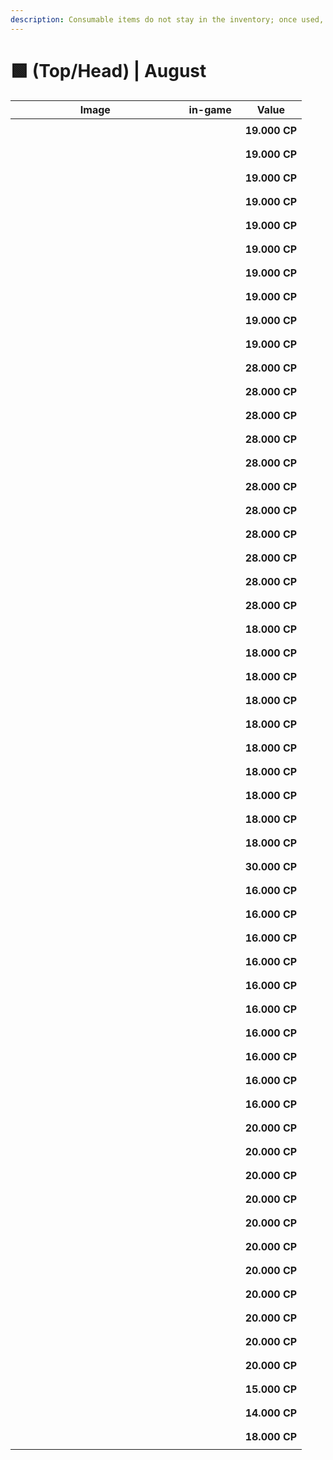 ```yaml
---
description: Consumable items do not stay in the inventory; once used, they are discarded.
---
```


# 🟩 (Top/Head) | August

<table><thead><tr><th width="255.6666259765625">Image</th><th>in-game</th><th>Value</th></tr></thead><tbody><tr><td><div><figure><img src="https://2519823574-files.gitbook.io/~/files/v0/b/gitbook-x-prod.appspot.com/o/spaces%2FcRMWNBzOKVfDmKU3tkwa%2Fuploads%2FK8GzSQgS9p2xHljSRbfj%2Fimage.png?alt=media&#x26;token=ce71204b-7c02-470b-bea9-39f3648ddef0" alt=""><figcaption></figcaption></figure></div></td><td><div><figure><img src="https://2519823574-files.gitbook.io/~/files/v0/b/gitbook-x-prod.appspot.com/o/spaces%2FcRMWNBzOKVfDmKU3tkwa%2Fuploads%2FehWiBf0hy3RI92Q1bomp%2F1.gif?alt=media&#x26;token=4257cea8-adbd-4199-a70a-d384223e2d9a" alt=""><figcaption></figcaption></figure></div></td><td><strong>19.000 CP</strong></td></tr><tr><td><div><figure><img src="https://2519823574-files.gitbook.io/~/files/v0/b/gitbook-x-prod.appspot.com/o/spaces%2FcRMWNBzOKVfDmKU3tkwa%2Fuploads%2Fc1AQD6tsYhZ4rLVd7k8X%2Fimage.png?alt=media&#x26;token=ed2df040-9fc9-4c11-b09d-864194c5663a" alt=""><figcaption></figcaption></figure></div></td><td><div><figure><img src="https://2519823574-files.gitbook.io/~/files/v0/b/gitbook-x-prod.appspot.com/o/spaces%2FcRMWNBzOKVfDmKU3tkwa%2Fuploads%2FwB3EP7ogO3BkZLxu5dxt%2F2.gif?alt=media&#x26;token=6cfc3cc0-b5db-4e42-9f12-da76530374cc" alt=""><figcaption></figcaption></figure></div></td><td><strong>19.000 CP</strong></td></tr><tr><td><div><figure><img src="https://2519823574-files.gitbook.io/~/files/v0/b/gitbook-x-prod.appspot.com/o/spaces%2FcRMWNBzOKVfDmKU3tkwa%2Fuploads%2Fqme3MdVYHjp3TSIScLDZ%2Fimage.png?alt=media&#x26;token=49aa5aed-dacd-4c08-94d2-6ff61140a0ff" alt=""><figcaption></figcaption></figure></div></td><td><div><figure><img src="https://2519823574-files.gitbook.io/~/files/v0/b/gitbook-x-prod.appspot.com/o/spaces%2FcRMWNBzOKVfDmKU3tkwa%2Fuploads%2F5aEl54TpFFVjvDR1YyP6%2F3.gif?alt=media&#x26;token=98d6a2cd-5e9b-4d2c-8737-a7e18ff33c88" alt=""><figcaption></figcaption></figure></div></td><td><strong>19.000 CP</strong></td></tr><tr><td><div><figure><img src="https://2519823574-files.gitbook.io/~/files/v0/b/gitbook-x-prod.appspot.com/o/spaces%2FcRMWNBzOKVfDmKU3tkwa%2Fuploads%2F4rPQjDPFkqjjvWByXz0N%2Fimage.png?alt=media&#x26;token=91ca643d-d1d5-4e93-b1ea-45bc17d764ae" alt=""><figcaption></figcaption></figure></div></td><td><div><figure><img src="https://2519823574-files.gitbook.io/~/files/v0/b/gitbook-x-prod.appspot.com/o/spaces%2FcRMWNBzOKVfDmKU3tkwa%2Fuploads%2F2bFgLzGnKue5YeoydZAY%2F4.gif?alt=media&#x26;token=34c769cb-0646-48b3-8e12-8c8ac5269fa3" alt=""><figcaption></figcaption></figure></div></td><td><strong>19.000 CP</strong></td></tr><tr><td><div><figure><img src="https://2519823574-files.gitbook.io/~/files/v0/b/gitbook-x-prod.appspot.com/o/spaces%2FcRMWNBzOKVfDmKU3tkwa%2Fuploads%2F89sYJ3dI0ROs86iPUjrw%2Fimage.png?alt=media&#x26;token=33c0d94f-af52-40ed-bce4-4c288e2532ee" alt=""><figcaption></figcaption></figure></div></td><td><div><figure><img src="https://2519823574-files.gitbook.io/~/files/v0/b/gitbook-x-prod.appspot.com/o/spaces%2FcRMWNBzOKVfDmKU3tkwa%2Fuploads%2FSJkzJYzhR7tXn6RrBhIV%2F5.gif?alt=media&#x26;token=e14e11db-1e2d-4450-b885-014443ceed34" alt=""><figcaption></figcaption></figure></div></td><td><strong>19.000 CP</strong></td></tr><tr><td><div><figure><img src="https://2519823574-files.gitbook.io/~/files/v0/b/gitbook-x-prod.appspot.com/o/spaces%2FcRMWNBzOKVfDmKU3tkwa%2Fuploads%2FyYQgZ7BNjiMoiG4z27pq%2Fimage.png?alt=media&#x26;token=9c276ec3-ab53-4714-89dd-7d3aac91136d" alt=""><figcaption></figcaption></figure></div></td><td><div><figure><img src="https://2519823574-files.gitbook.io/~/files/v0/b/gitbook-x-prod.appspot.com/o/spaces%2FcRMWNBzOKVfDmKU3tkwa%2Fuploads%2FxIHRIvzbTjI75yY9eX6v%2F6.gif?alt=media&#x26;token=19275aad-df9f-43a2-975f-a97121f1066b" alt=""><figcaption></figcaption></figure></div></td><td><strong>19.000 CP</strong></td></tr><tr><td><div><figure><img src="https://2519823574-files.gitbook.io/~/files/v0/b/gitbook-x-prod.appspot.com/o/spaces%2FcRMWNBzOKVfDmKU3tkwa%2Fuploads%2Fz46A3Pf7ij7wBbaRwbhh%2Fimage.png?alt=media&#x26;token=36685d24-c2e7-4b46-a149-d25930dd6390" alt=""><figcaption></figcaption></figure></div></td><td><div><figure><img src="https://2519823574-files.gitbook.io/~/files/v0/b/gitbook-x-prod.appspot.com/o/spaces%2FcRMWNBzOKVfDmKU3tkwa%2Fuploads%2FwLEPEu7TYG1bcR5EsB7H%2F7.gif?alt=media&#x26;token=86a7f48a-3eac-4b31-8e09-717cc2e15607" alt=""><figcaption></figcaption></figure></div></td><td><strong>19.000 CP</strong></td></tr><tr><td><div><figure><img src="https://2519823574-files.gitbook.io/~/files/v0/b/gitbook-x-prod.appspot.com/o/spaces%2FcRMWNBzOKVfDmKU3tkwa%2Fuploads%2FspX0bNoJqAY5lzEVBIrx%2Fimage.png?alt=media&#x26;token=d148dba6-1edb-4dbe-8d36-afdbabb720b0" alt=""><figcaption></figcaption></figure></div></td><td><div><figure><img src="https://2519823574-files.gitbook.io/~/files/v0/b/gitbook-x-prod.appspot.com/o/spaces%2FcRMWNBzOKVfDmKU3tkwa%2Fuploads%2FkbI8oGoBzywXwgC7wFKq%2F8.gif?alt=media&#x26;token=60152332-3aa7-41c0-8ecf-fd2244d51cf1" alt=""><figcaption></figcaption></figure></div></td><td><strong>19.000 CP</strong></td></tr><tr><td><div><figure><img src="https://2519823574-files.gitbook.io/~/files/v0/b/gitbook-x-prod.appspot.com/o/spaces%2FcRMWNBzOKVfDmKU3tkwa%2Fuploads%2FUcnD0WjYEWNIWsMoEktb%2Fimage.png?alt=media&#x26;token=7d6c012e-7617-4d9a-91bb-76b6f706d4f6" alt=""><figcaption></figcaption></figure></div></td><td><div><figure><img src="https://2519823574-files.gitbook.io/~/files/v0/b/gitbook-x-prod.appspot.com/o/spaces%2FcRMWNBzOKVfDmKU3tkwa%2Fuploads%2FD90GyUSdquyC6PblFDaa%2F9.gif?alt=media&#x26;token=c54c6c74-d47d-4db5-ac07-5dd662e9bcbb" alt=""><figcaption></figcaption></figure></div></td><td><strong>19.000 CP</strong></td></tr><tr><td><div><figure><img src="https://2519823574-files.gitbook.io/~/files/v0/b/gitbook-x-prod.appspot.com/o/spaces%2FcRMWNBzOKVfDmKU3tkwa%2Fuploads%2FZ7YwjImVGzdtoZstQEmM%2Fimage.png?alt=media&#x26;token=8c032d65-6df1-473e-988c-ced11caa39e7" alt=""><figcaption></figcaption></figure></div></td><td><div><figure><img src="https://2519823574-files.gitbook.io/~/files/v0/b/gitbook-x-prod.appspot.com/o/spaces%2FcRMWNBzOKVfDmKU3tkwa%2Fuploads%2FKjEMxtxQGuqucvPR8Rov%2F10.gif?alt=media&#x26;token=707b9e37-9bef-41c3-a971-b5b97f7e7099" alt=""><figcaption></figcaption></figure></div></td><td><strong>19.000 CP</strong></td></tr><tr><td><div><figure><img src="https://2519823574-files.gitbook.io/~/files/v0/b/gitbook-x-prod.appspot.com/o/spaces%2FcRMWNBzOKVfDmKU3tkwa%2Fuploads%2FBEInPR8f5WysNSZePFEq%2Fimage.png?alt=media&#x26;token=cd3b7243-efe9-4f07-9e68-90c7b92b456a" alt=""><figcaption></figcaption></figure></div></td><td><div><figure><img src="https://2519823574-files.gitbook.io/~/files/v0/b/gitbook-x-prod.appspot.com/o/spaces%2FcRMWNBzOKVfDmKU3tkwa%2Fuploads%2Ftrtm4L9WoBh9KIhba1tk%2F11.gif?alt=media&#x26;token=b580894d-092b-4283-915f-e00f5c819b50" alt=""><figcaption></figcaption></figure></div></td><td><strong>28.000 CP</strong></td></tr><tr><td><div><figure><img src="https://2519823574-files.gitbook.io/~/files/v0/b/gitbook-x-prod.appspot.com/o/spaces%2FcRMWNBzOKVfDmKU3tkwa%2Fuploads%2FcOgy1oSqGrE7GqdqjxFm%2Fimage.png?alt=media&#x26;token=94a468f2-ffe9-4d15-902d-ec3c8f28fd4d" alt=""><figcaption></figcaption></figure></div></td><td><div><figure><img src="https://2519823574-files.gitbook.io/~/files/v0/b/gitbook-x-prod.appspot.com/o/spaces%2FcRMWNBzOKVfDmKU3tkwa%2Fuploads%2FgYnkcpUnNoK0GwP2glZE%2F12.gif?alt=media&#x26;token=27ddb269-58b3-4012-a047-1657a613b31e" alt=""><figcaption></figcaption></figure></div></td><td><strong>28.000 CP</strong></td></tr><tr><td><div><figure><img src="https://2519823574-files.gitbook.io/~/files/v0/b/gitbook-x-prod.appspot.com/o/spaces%2FcRMWNBzOKVfDmKU3tkwa%2Fuploads%2FenvwWdiwlIt9Vrl8566u%2Fimage.png?alt=media&#x26;token=9fc0030f-f15e-4023-9c52-8dc9914bb6bb" alt=""><figcaption></figcaption></figure></div></td><td><div><figure><img src="https://2519823574-files.gitbook.io/~/files/v0/b/gitbook-x-prod.appspot.com/o/spaces%2FcRMWNBzOKVfDmKU3tkwa%2Fuploads%2F00KNtvKJM3woMhBz3iCl%2F13.gif?alt=media&#x26;token=11e720e3-d2cf-4012-b71a-94b4abc8bb5d" alt=""><figcaption></figcaption></figure></div></td><td><strong>28.000 CP</strong></td></tr><tr><td><div><figure><img src="https://2519823574-files.gitbook.io/~/files/v0/b/gitbook-x-prod.appspot.com/o/spaces%2FcRMWNBzOKVfDmKU3tkwa%2Fuploads%2FSbbUHg15m8wrGtlbBxqO%2Fimage.png?alt=media&#x26;token=8f72da16-42c7-4ccb-afee-260cd344ad44" alt=""><figcaption></figcaption></figure></div></td><td><div><figure><img src="https://2519823574-files.gitbook.io/~/files/v0/b/gitbook-x-prod.appspot.com/o/spaces%2FcRMWNBzOKVfDmKU3tkwa%2Fuploads%2FLwyqWMlkamK7dA9LHR74%2F14.gif?alt=media&#x26;token=15946abb-394c-404b-84f3-9f42fc006d30" alt=""><figcaption></figcaption></figure></div></td><td><strong>28.000 CP</strong></td></tr><tr><td><div><figure><img src="https://2519823574-files.gitbook.io/~/files/v0/b/gitbook-x-prod.appspot.com/o/spaces%2FcRMWNBzOKVfDmKU3tkwa%2Fuploads%2FNhPtJFQTyDhp3dmpFMLb%2Fimage.png?alt=media&#x26;token=981568c8-740e-4c7c-ba7a-79618ddf3206" alt=""><figcaption></figcaption></figure></div></td><td><div><figure><img src="https://2519823574-files.gitbook.io/~/files/v0/b/gitbook-x-prod.appspot.com/o/spaces%2FcRMWNBzOKVfDmKU3tkwa%2Fuploads%2FSs61h3M3bYkilIxRcng0%2F15.gif?alt=media&#x26;token=cc2c8e34-476b-472c-b3d8-def564b40918" alt=""><figcaption></figcaption></figure></div></td><td><strong>28.000 CP</strong></td></tr><tr><td><div><figure><img src="https://2519823574-files.gitbook.io/~/files/v0/b/gitbook-x-prod.appspot.com/o/spaces%2FcRMWNBzOKVfDmKU3tkwa%2Fuploads%2FuTySLp2ztne9tStMZMXF%2Fimage.png?alt=media&#x26;token=f5bab0dd-ac15-43c2-9f64-80b5c149ae6e" alt=""><figcaption></figcaption></figure></div></td><td><div><figure><img src="https://2519823574-files.gitbook.io/~/files/v0/b/gitbook-x-prod.appspot.com/o/spaces%2FcRMWNBzOKVfDmKU3tkwa%2Fuploads%2FTUL907QSdyz0d3GAioKC%2F16.gif?alt=media&#x26;token=e82101af-aebe-4fa5-8dfd-0e9ff1b045a1" alt=""><figcaption></figcaption></figure></div></td><td><strong>28.000 CP</strong></td></tr><tr><td><div><figure><img src="https://2519823574-files.gitbook.io/~/files/v0/b/gitbook-x-prod.appspot.com/o/spaces%2FcRMWNBzOKVfDmKU3tkwa%2Fuploads%2FChOe5WLvBpCuIbhEfsCt%2Fimage.png?alt=media&#x26;token=fe40f10c-9299-4e95-870a-df34e4aeca79" alt=""><figcaption></figcaption></figure></div></td><td><div><figure><img src="https://2519823574-files.gitbook.io/~/files/v0/b/gitbook-x-prod.appspot.com/o/spaces%2FcRMWNBzOKVfDmKU3tkwa%2Fuploads%2FlkopbbHmFwkTCKCJZxMq%2F17.gif?alt=media&#x26;token=bba59ae6-213b-4f6c-960c-86e5fd9c83ff" alt=""><figcaption></figcaption></figure></div></td><td><strong>28.000 CP</strong></td></tr><tr><td><div><figure><img src="https://2519823574-files.gitbook.io/~/files/v0/b/gitbook-x-prod.appspot.com/o/spaces%2FcRMWNBzOKVfDmKU3tkwa%2Fuploads%2Fk6SUHFX6D3nrt6RjVLwU%2Fimage.png?alt=media&#x26;token=e9b8a9fb-5d4b-442a-9394-5fecdb5772cc" alt=""><figcaption></figcaption></figure></div></td><td><div><figure><img src="https://2519823574-files.gitbook.io/~/files/v0/b/gitbook-x-prod.appspot.com/o/spaces%2FcRMWNBzOKVfDmKU3tkwa%2Fuploads%2FANgYT1onYtPvwZ8StUwX%2F18.gif?alt=media&#x26;token=95dc7be6-2089-42cc-bcb8-9abad2935659" alt=""><figcaption></figcaption></figure></div></td><td><strong>28.000 CP</strong></td></tr><tr><td><div><figure><img src="https://2519823574-files.gitbook.io/~/files/v0/b/gitbook-x-prod.appspot.com/o/spaces%2FcRMWNBzOKVfDmKU3tkwa%2Fuploads%2FF6heJpEyTnP4TwXtP7cs%2Fimage.png?alt=media&#x26;token=9fc25c3c-2679-447c-953c-8e92130cc333" alt=""><figcaption></figcaption></figure></div></td><td><div><figure><img src="https://2519823574-files.gitbook.io/~/files/v0/b/gitbook-x-prod.appspot.com/o/spaces%2FcRMWNBzOKVfDmKU3tkwa%2Fuploads%2FpA9dW2qmMmuFwrJvTLEP%2F19.gif?alt=media&#x26;token=b4cbb79e-3e94-40f4-b4c8-1c1870243386" alt=""><figcaption></figcaption></figure></div></td><td><strong>28.000 CP</strong></td></tr><tr><td><div><figure><img src="https://2519823574-files.gitbook.io/~/files/v0/b/gitbook-x-prod.appspot.com/o/spaces%2FcRMWNBzOKVfDmKU3tkwa%2Fuploads%2FtrSY6OthLRIQpF9gnH4K%2Fimage.png?alt=media&#x26;token=ca837bb4-635b-417d-be1b-ed641feb0a79" alt=""><figcaption></figcaption></figure></div></td><td><div><figure><img src="https://2519823574-files.gitbook.io/~/files/v0/b/gitbook-x-prod.appspot.com/o/spaces%2FcRMWNBzOKVfDmKU3tkwa%2Fuploads%2Fd8N8ErWLpYdGp0pxbjr6%2F20.gif?alt=media&#x26;token=99b4077b-38ad-4237-90be-fff199c5b89e" alt=""><figcaption></figcaption></figure></div></td><td><strong>28.000 CP</strong></td></tr><tr><td><div><figure><img src="https://2519823574-files.gitbook.io/~/files/v0/b/gitbook-x-prod.appspot.com/o/spaces%2FcRMWNBzOKVfDmKU3tkwa%2Fuploads%2FZl1xJZ113XF1lEDCbEZr%2Fimage.png?alt=media&#x26;token=4b2ecf63-45a8-46f5-9e3a-d0611b403fa6" alt=""><figcaption></figcaption></figure></div></td><td><div><figure><img src="https://2519823574-files.gitbook.io/~/files/v0/b/gitbook-x-prod.appspot.com/o/spaces%2FcRMWNBzOKVfDmKU3tkwa%2Fuploads%2FhAueXrNSayYg7dGbN0aZ%2F21.gif?alt=media&#x26;token=79300107-52da-49a8-9027-03874bb2e0f5" alt=""><figcaption></figcaption></figure></div></td><td><strong>28.000 CP</strong></td></tr><tr><td><div><figure><img src="https://2519823574-files.gitbook.io/~/files/v0/b/gitbook-x-prod.appspot.com/o/spaces%2FcRMWNBzOKVfDmKU3tkwa%2Fuploads%2FDVQhZDZHrmEMARtyu9Dv%2Fimage.png?alt=media&#x26;token=f3111ac0-a271-42b9-b30c-8f6b68ecffbe" alt=""><figcaption></figcaption></figure></div></td><td><div><figure><img src="https://2519823574-files.gitbook.io/~/files/v0/b/gitbook-x-prod.appspot.com/o/spaces%2FcRMWNBzOKVfDmKU3tkwa%2Fuploads%2Fvs31AofYMq4layJ5atsz%2F22.gif?alt=media&#x26;token=20fa1a2a-85f7-4468-8062-b1f54f1eaaf9" alt=""><figcaption></figcaption></figure></div></td><td><strong>18.000 CP</strong></td></tr><tr><td><div><figure><img src="https://2519823574-files.gitbook.io/~/files/v0/b/gitbook-x-prod.appspot.com/o/spaces%2FcRMWNBzOKVfDmKU3tkwa%2Fuploads%2FRXjp0yzG2yqz2DAqIX8i%2Fimage.png?alt=media&#x26;token=2092c3d6-712a-4375-a5b4-34ca0661ba7c" alt=""><figcaption></figcaption></figure></div></td><td><div><figure><img src="https://2519823574-files.gitbook.io/~/files/v0/b/gitbook-x-prod.appspot.com/o/spaces%2FcRMWNBzOKVfDmKU3tkwa%2Fuploads%2FujwkCDFbqXg20pKvKN5y%2F23.gif?alt=media&#x26;token=cacc4ab9-08f8-4a51-8288-975d8b27408f" alt=""><figcaption></figcaption></figure></div></td><td><strong>18.000 CP</strong></td></tr><tr><td><div><figure><img src="https://2519823574-files.gitbook.io/~/files/v0/b/gitbook-x-prod.appspot.com/o/spaces%2FcRMWNBzOKVfDmKU3tkwa%2Fuploads%2Fe2pqiQeNcSv8cc39wAkN%2Fimage.png?alt=media&#x26;token=b14921e5-7344-4a11-bf96-9351994aca3e" alt=""><figcaption></figcaption></figure></div></td><td><div><figure><img src="https://2519823574-files.gitbook.io/~/files/v0/b/gitbook-x-prod.appspot.com/o/spaces%2FcRMWNBzOKVfDmKU3tkwa%2Fuploads%2FniFDEPmXK72GCrS7j2TH%2F24.gif?alt=media&#x26;token=108fcc32-4507-4861-9972-ee71b010af36" alt=""><figcaption></figcaption></figure></div></td><td><strong>18.000 CP</strong></td></tr><tr><td><div><figure><img src="https://2519823574-files.gitbook.io/~/files/v0/b/gitbook-x-prod.appspot.com/o/spaces%2FcRMWNBzOKVfDmKU3tkwa%2Fuploads%2Fo6wiwCpbj1LlZ14p134C%2Fimage.png?alt=media&#x26;token=0d4938e7-264a-464e-a658-15b5d8f332ee" alt=""><figcaption></figcaption></figure></div></td><td><div><figure><img src="https://2519823574-files.gitbook.io/~/files/v0/b/gitbook-x-prod.appspot.com/o/spaces%2FcRMWNBzOKVfDmKU3tkwa%2Fuploads%2FPHTl4NxlVx90xRySXQLD%2F25.gif?alt=media&#x26;token=2089321e-df89-4ba7-ac62-60eda61d3e29" alt=""><figcaption></figcaption></figure></div></td><td><strong>18.000 CP</strong></td></tr><tr><td><div><figure><img src="https://2519823574-files.gitbook.io/~/files/v0/b/gitbook-x-prod.appspot.com/o/spaces%2FcRMWNBzOKVfDmKU3tkwa%2Fuploads%2FOBi9G0avXlyZ9Aj2T7rL%2Fimage.png?alt=media&#x26;token=1831b90d-f5a3-454e-8852-672fdf9b51ca" alt=""><figcaption></figcaption></figure></div></td><td><div><figure><img src="https://2519823574-files.gitbook.io/~/files/v0/b/gitbook-x-prod.appspot.com/o/spaces%2FcRMWNBzOKVfDmKU3tkwa%2Fuploads%2FSHWSjktP6U0r8lx24yEd%2F26.gif?alt=media&#x26;token=96c59294-4071-45dd-b1d8-c5fbce64e550" alt=""><figcaption></figcaption></figure></div></td><td><strong>18.000 CP</strong></td></tr><tr><td><div><figure><img src="https://2519823574-files.gitbook.io/~/files/v0/b/gitbook-x-prod.appspot.com/o/spaces%2FcRMWNBzOKVfDmKU3tkwa%2Fuploads%2Fhtvgftjq5Vm6WFcGseo7%2Fimage.png?alt=media&#x26;token=00fc33af-ba79-4f94-8793-421c5cab1784" alt=""><figcaption></figcaption></figure></div></td><td><div><figure><img src="https://2519823574-files.gitbook.io/~/files/v0/b/gitbook-x-prod.appspot.com/o/spaces%2FcRMWNBzOKVfDmKU3tkwa%2Fuploads%2FSAjL6bnXDZ1oBJXfm0FL%2F27.gif?alt=media&#x26;token=af774426-cbb0-45f2-a167-469fc998f506" alt=""><figcaption></figcaption></figure></div></td><td><strong>18.000 CP</strong></td></tr><tr><td><div><figure><img src="https://2519823574-files.gitbook.io/~/files/v0/b/gitbook-x-prod.appspot.com/o/spaces%2FcRMWNBzOKVfDmKU3tkwa%2Fuploads%2F4y8GKHY8BbRQSQ80lfKw%2Fimage.png?alt=media&#x26;token=173ae9ce-779a-4826-b16c-116eb0c9c971" alt=""><figcaption></figcaption></figure></div></td><td><div><figure><img src="https://2519823574-files.gitbook.io/~/files/v0/b/gitbook-x-prod.appspot.com/o/spaces%2FcRMWNBzOKVfDmKU3tkwa%2Fuploads%2FbAkwpxMY6aFSVhSFBA2P%2F28.gif?alt=media&#x26;token=3685ef8f-3aa0-4fd6-b90c-416f2095de32" alt=""><figcaption></figcaption></figure></div></td><td><strong>18.000 CP</strong></td></tr><tr><td><div><figure><img src="https://2519823574-files.gitbook.io/~/files/v0/b/gitbook-x-prod.appspot.com/o/spaces%2FcRMWNBzOKVfDmKU3tkwa%2Fuploads%2FSoYndgL7kjXDtOpfeJKH%2Fimage.png?alt=media&#x26;token=c95fab63-1899-4078-9f0b-ae8b45e0b1d2" alt=""><figcaption></figcaption></figure></div></td><td><div><figure><img src="https://2519823574-files.gitbook.io/~/files/v0/b/gitbook-x-prod.appspot.com/o/spaces%2FcRMWNBzOKVfDmKU3tkwa%2Fuploads%2FLbV8hO5vVkPfns69BXeT%2F29.gif?alt=media&#x26;token=41dbd0d2-66ad-490e-9c40-134920f48dfa" alt=""><figcaption></figcaption></figure></div></td><td><strong>18.000 CP</strong></td></tr><tr><td><div><figure><img src="https://2519823574-files.gitbook.io/~/files/v0/b/gitbook-x-prod.appspot.com/o/spaces%2FcRMWNBzOKVfDmKU3tkwa%2Fuploads%2Fkil8zgdS2lYrcYTkO9RG%2Fimage.png?alt=media&#x26;token=60fbf380-f178-48b5-8afb-a388cdff4792" alt=""><figcaption></figcaption></figure></div></td><td><div><figure><img src="https://2519823574-files.gitbook.io/~/files/v0/b/gitbook-x-prod.appspot.com/o/spaces%2FcRMWNBzOKVfDmKU3tkwa%2Fuploads%2FlUSEGRbGoDtNCwqLivjF%2F30.gif?alt=media&#x26;token=36e91e32-5ed9-4ba2-a40b-4c71c01dcbab" alt=""><figcaption></figcaption></figure></div></td><td><strong>18.000 CP</strong></td></tr><tr><td><div><figure><img src="https://2519823574-files.gitbook.io/~/files/v0/b/gitbook-x-prod.appspot.com/o/spaces%2FcRMWNBzOKVfDmKU3tkwa%2Fuploads%2FSh4LF6WzrG7FnqV8Sc4l%2Fimage.png?alt=media&#x26;token=f98bdabc-e580-4d3a-8c66-fceabd574b2e" alt=""><figcaption></figcaption></figure></div></td><td><div><figure><img src="https://2519823574-files.gitbook.io/~/files/v0/b/gitbook-x-prod.appspot.com/o/spaces%2FcRMWNBzOKVfDmKU3tkwa%2Fuploads%2F2kraXohvb82xXtsIBUQ3%2F31.gif?alt=media&#x26;token=3c7d6590-1a10-45a7-b9d1-073e1da0cd03" alt=""><figcaption></figcaption></figure></div></td><td><strong>18.000 CP</strong></td></tr><tr><td><div><figure><img src="https://2519823574-files.gitbook.io/~/files/v0/b/gitbook-x-prod.appspot.com/o/spaces%2FcRMWNBzOKVfDmKU3tkwa%2Fuploads%2FcCedmCG7h6S6c1TZzFb2%2Fimage.png?alt=media&#x26;token=ea52383f-4a9c-49c9-b34f-989e37a15c60" alt=""><figcaption></figcaption></figure></div></td><td><div><figure><img src="https://2519823574-files.gitbook.io/~/files/v0/b/gitbook-x-prod.appspot.com/o/spaces%2FcRMWNBzOKVfDmKU3tkwa%2Fuploads%2FnS2PrLwUdabTJr7KQZiG%2F32.gif?alt=media&#x26;token=4ebde462-aac2-4eef-a634-6122b039618e" alt=""><figcaption></figcaption></figure></div></td><td><strong>30.000 CP</strong></td></tr><tr><td><div><figure><img src="https://2519823574-files.gitbook.io/~/files/v0/b/gitbook-x-prod.appspot.com/o/spaces%2FcRMWNBzOKVfDmKU3tkwa%2Fuploads%2FgaWaCSmQFBtzF2uDLnGG%2Fimage.png?alt=media&#x26;token=3fabc301-4b54-4178-b682-14f53f0916cb" alt=""><figcaption></figcaption></figure></div></td><td><div><figure><img src="https://2519823574-files.gitbook.io/~/files/v0/b/gitbook-x-prod.appspot.com/o/spaces%2FcRMWNBzOKVfDmKU3tkwa%2Fuploads%2FPxODFLECmZRHwuRwFuJ9%2F33.gif?alt=media&#x26;token=b895ed54-e25b-4eae-81a0-a5c5284a253b" alt=""><figcaption></figcaption></figure></div></td><td><strong>16.000 CP</strong></td></tr><tr><td><div><figure><img src="https://2519823574-files.gitbook.io/~/files/v0/b/gitbook-x-prod.appspot.com/o/spaces%2FcRMWNBzOKVfDmKU3tkwa%2Fuploads%2FrQHKsi4Lh9dhVy4cCI0w%2Fimage.png?alt=media&#x26;token=a136d10a-44af-4a43-8387-234b42d7b21f" alt=""><figcaption></figcaption></figure></div></td><td><div><figure><img src="https://2519823574-files.gitbook.io/~/files/v0/b/gitbook-x-prod.appspot.com/o/spaces%2FcRMWNBzOKVfDmKU3tkwa%2Fuploads%2FOS2wiGRPtvkWVAOp5upd%2F34.gif?alt=media&#x26;token=d110da27-749a-42a3-8627-f668ec4b31a3" alt=""><figcaption></figcaption></figure></div></td><td><strong>16.000 CP</strong></td></tr><tr><td><div><figure><img src="https://2519823574-files.gitbook.io/~/files/v0/b/gitbook-x-prod.appspot.com/o/spaces%2FcRMWNBzOKVfDmKU3tkwa%2Fuploads%2FtBW0UpYnDoVx7e0tSQEL%2Fimage.png?alt=media&#x26;token=e2d434d6-c9c4-4c49-aa5b-6672d04f0a9d" alt=""><figcaption></figcaption></figure></div></td><td><div><figure><img src="https://2519823574-files.gitbook.io/~/files/v0/b/gitbook-x-prod.appspot.com/o/spaces%2FcRMWNBzOKVfDmKU3tkwa%2Fuploads%2F5CdDJA8Bweb3Oi2zcJrm%2F35.gif?alt=media&#x26;token=8974c500-99c1-45f1-af4f-3b502d111f54" alt=""><figcaption></figcaption></figure></div></td><td><strong>16.000 CP</strong></td></tr><tr><td><div><figure><img src="https://2519823574-files.gitbook.io/~/files/v0/b/gitbook-x-prod.appspot.com/o/spaces%2FcRMWNBzOKVfDmKU3tkwa%2Fuploads%2FuenJqQfwEEaetxQr4KWG%2Fimage.png?alt=media&#x26;token=586c4b47-e9d7-4ea1-9c70-1dc415c6f93f" alt=""><figcaption></figcaption></figure></div></td><td><div><figure><img src="https://2519823574-files.gitbook.io/~/files/v0/b/gitbook-x-prod.appspot.com/o/spaces%2FcRMWNBzOKVfDmKU3tkwa%2Fuploads%2FNfkxBgbL0D8DhRzoEIhm%2F36.gif?alt=media&#x26;token=3bef65d5-f0e8-44c1-b287-8f9086b30061" alt=""><figcaption></figcaption></figure></div></td><td><strong>16.000 CP</strong></td></tr><tr><td><div><figure><img src="https://2519823574-files.gitbook.io/~/files/v0/b/gitbook-x-prod.appspot.com/o/spaces%2FcRMWNBzOKVfDmKU3tkwa%2Fuploads%2FvpqjzGO6Bi8ZO5l9vEsu%2Fimage.png?alt=media&#x26;token=51bf364b-8c19-4f5d-b444-c53101ae9c27" alt=""><figcaption></figcaption></figure></div></td><td><div><figure><img src="https://2519823574-files.gitbook.io/~/files/v0/b/gitbook-x-prod.appspot.com/o/spaces%2FcRMWNBzOKVfDmKU3tkwa%2Fuploads%2FJ3Bvqbe4DCJHOJeLrk4u%2F37.gif?alt=media&#x26;token=0e609e9d-dc41-40c4-9b84-e6ff38c062cf" alt=""><figcaption></figcaption></figure></div></td><td><strong>16.000 CP</strong></td></tr><tr><td><div><figure><img src="https://2519823574-files.gitbook.io/~/files/v0/b/gitbook-x-prod.appspot.com/o/spaces%2FcRMWNBzOKVfDmKU3tkwa%2Fuploads%2Fd3JKAH95InhMAg700QEo%2Fimage.png?alt=media&#x26;token=24de1e58-b63f-4e45-ae38-c1bd09f701b8" alt=""><figcaption></figcaption></figure></div></td><td><div><figure><img src="https://2519823574-files.gitbook.io/~/files/v0/b/gitbook-x-prod.appspot.com/o/spaces%2FcRMWNBzOKVfDmKU3tkwa%2Fuploads%2FrIU8Gmoo8FsDYFc99Yzs%2F38.gif?alt=media&#x26;token=4396c7d5-401a-4693-95b8-4ef4c2726e70" alt=""><figcaption></figcaption></figure></div></td><td><strong>16.000 CP</strong></td></tr><tr><td><div><figure><img src="https://2519823574-files.gitbook.io/~/files/v0/b/gitbook-x-prod.appspot.com/o/spaces%2FcRMWNBzOKVfDmKU3tkwa%2Fuploads%2FALcaCzWNSg87vM7GxaPa%2Fimage.png?alt=media&#x26;token=f829edd3-30d4-40ed-9fa0-7fedb6eba02e" alt=""><figcaption></figcaption></figure></div></td><td><div><figure><img src="https://2519823574-files.gitbook.io/~/files/v0/b/gitbook-x-prod.appspot.com/o/spaces%2FcRMWNBzOKVfDmKU3tkwa%2Fuploads%2FgRfTTlrsWYgyVXHxVtnc%2F39.gif?alt=media&#x26;token=2e0e2f8f-7c4b-422b-83cf-934db7db23b4" alt=""><figcaption></figcaption></figure></div></td><td><strong>16.000 CP</strong></td></tr><tr><td><div><figure><img src="https://2519823574-files.gitbook.io/~/files/v0/b/gitbook-x-prod.appspot.com/o/spaces%2FcRMWNBzOKVfDmKU3tkwa%2Fuploads%2FfHY2zlhaBfq6TtsmeC0t%2Fimage.png?alt=media&#x26;token=f41483c8-bcb4-440d-bb14-d6f5cdbb23ec" alt=""><figcaption></figcaption></figure></div></td><td><div><figure><img src="https://2519823574-files.gitbook.io/~/files/v0/b/gitbook-x-prod.appspot.com/o/spaces%2FcRMWNBzOKVfDmKU3tkwa%2Fuploads%2Fqzw8542hzahhQFryWyMw%2F40.gif?alt=media&#x26;token=52f74ee0-1781-437f-9df5-47af736d8d23" alt=""><figcaption></figcaption></figure></div></td><td><strong>16.000 CP</strong></td></tr><tr><td><div><figure><img src="https://2519823574-files.gitbook.io/~/files/v0/b/gitbook-x-prod.appspot.com/o/spaces%2FcRMWNBzOKVfDmKU3tkwa%2Fuploads%2FrzngugM6uNXqeOyYk8Pi%2Fimage.png?alt=media&#x26;token=3934aea7-7957-4da5-9095-7caa8ba32860" alt=""><figcaption></figcaption></figure></div></td><td><div><figure><img src="https://2519823574-files.gitbook.io/~/files/v0/b/gitbook-x-prod.appspot.com/o/spaces%2FcRMWNBzOKVfDmKU3tkwa%2Fuploads%2FMgXevX34iO7JdH5Tenoo%2F41.gif?alt=media&#x26;token=6a8d7620-b5c0-450c-8831-9a0628db4984" alt=""><figcaption></figcaption></figure></div></td><td><strong>16.000 CP</strong></td></tr><tr><td><div><figure><img src="https://2519823574-files.gitbook.io/~/files/v0/b/gitbook-x-prod.appspot.com/o/spaces%2FcRMWNBzOKVfDmKU3tkwa%2Fuploads%2FOdbp9sBqTNSS5iAEIsUD%2Fimage.png?alt=media&#x26;token=4046f0f0-d520-4ea9-b0b2-d47f840d524b" alt=""><figcaption></figcaption></figure></div></td><td><div><figure><img src="https://2519823574-files.gitbook.io/~/files/v0/b/gitbook-x-prod.appspot.com/o/spaces%2FcRMWNBzOKVfDmKU3tkwa%2Fuploads%2FCeT4bYpKYD316g8mth3h%2F42.gif?alt=media&#x26;token=09a3da69-bffc-40e0-bbd9-10839c79fbb9" alt=""><figcaption></figcaption></figure></div></td><td><strong>16.000 CP</strong></td></tr><tr><td><div><figure><img src="https://2519823574-files.gitbook.io/~/files/v0/b/gitbook-x-prod.appspot.com/o/spaces%2FcRMWNBzOKVfDmKU3tkwa%2Fuploads%2Fyt2lWRzgWOGnYpEYv3nX%2Fimage.png?alt=media&#x26;token=b155f024-91a9-4a23-a59e-276b3e3dddf0" alt=""><figcaption></figcaption></figure></div></td><td><div><figure><img src="https://2519823574-files.gitbook.io/~/files/v0/b/gitbook-x-prod.appspot.com/o/spaces%2FcRMWNBzOKVfDmKU3tkwa%2Fuploads%2FLv8Ldkb2OdXsocXywC07%2F43.gif?alt=media&#x26;token=ee22b676-b32f-4b6a-8927-657c6e13ab5f" alt=""><figcaption></figcaption></figure></div></td><td><strong>20.000 CP</strong></td></tr><tr><td><div><figure><img src="https://2519823574-files.gitbook.io/~/files/v0/b/gitbook-x-prod.appspot.com/o/spaces%2FcRMWNBzOKVfDmKU3tkwa%2Fuploads%2FQJ7mim8jBkQytl0kOsVt%2Fimage.png?alt=media&#x26;token=1c9077d1-0a09-42ca-9ca4-a059f4ea6257" alt=""><figcaption></figcaption></figure></div></td><td><div><figure><img src="https://2519823574-files.gitbook.io/~/files/v0/b/gitbook-x-prod.appspot.com/o/spaces%2FcRMWNBzOKVfDmKU3tkwa%2Fuploads%2F737NwUfdMQYtz89m90PD%2F44.gif?alt=media&#x26;token=fbde059d-8800-40d1-bb98-52ba914faa51" alt=""><figcaption></figcaption></figure></div></td><td><strong>20.000 CP</strong></td></tr><tr><td><div><figure><img src="https://2519823574-files.gitbook.io/~/files/v0/b/gitbook-x-prod.appspot.com/o/spaces%2FcRMWNBzOKVfDmKU3tkwa%2Fuploads%2FiVf2sX8Fn6Do9oiBm9sL%2Fimage.png?alt=media&#x26;token=9d5ab18b-6bd0-449f-8415-ea88e9002975" alt=""><figcaption></figcaption></figure></div></td><td><div><figure><img src="https://2519823574-files.gitbook.io/~/files/v0/b/gitbook-x-prod.appspot.com/o/spaces%2FcRMWNBzOKVfDmKU3tkwa%2Fuploads%2FJOXOIBFRZ7RXdMszaGiv%2F45.gif?alt=media&#x26;token=cc309c0b-5457-4c17-8397-9259e765576e" alt=""><figcaption></figcaption></figure></div></td><td><strong>20.000 CP</strong></td></tr><tr><td><div><figure><img src="https://2519823574-files.gitbook.io/~/files/v0/b/gitbook-x-prod.appspot.com/o/spaces%2FcRMWNBzOKVfDmKU3tkwa%2Fuploads%2FOd9y8y6d51ihy9bVJU4Q%2Fimage.png?alt=media&#x26;token=bec7d497-a262-40b2-86b3-ec63e70e934d" alt=""><figcaption></figcaption></figure></div></td><td><div><figure><img src="https://2519823574-files.gitbook.io/~/files/v0/b/gitbook-x-prod.appspot.com/o/spaces%2FcRMWNBzOKVfDmKU3tkwa%2Fuploads%2FIi6tvybg4fopyb5lHrce%2F46.gif?alt=media&#x26;token=9f49e7b8-738e-4ef4-bf8f-8918e972b324" alt=""><figcaption></figcaption></figure></div></td><td><strong>20.000 CP</strong></td></tr><tr><td><div><figure><img src="https://2519823574-files.gitbook.io/~/files/v0/b/gitbook-x-prod.appspot.com/o/spaces%2FcRMWNBzOKVfDmKU3tkwa%2Fuploads%2FD7FkI2WzokFie9557k87%2Fimage.png?alt=media&#x26;token=6858cbf2-9cd3-484c-92c5-f44729808624" alt=""><figcaption></figcaption></figure></div></td><td><div><figure><img src="https://2519823574-files.gitbook.io/~/files/v0/b/gitbook-x-prod.appspot.com/o/spaces%2FcRMWNBzOKVfDmKU3tkwa%2Fuploads%2FYeRt3RdTlBD4Lh9X0xz9%2F47.gif?alt=media&#x26;token=a28ec14d-6091-48d4-8ff5-dce648cd011a" alt=""><figcaption></figcaption></figure></div></td><td><strong>20.000 CP</strong></td></tr><tr><td><div><figure><img src="https://2519823574-files.gitbook.io/~/files/v0/b/gitbook-x-prod.appspot.com/o/spaces%2FcRMWNBzOKVfDmKU3tkwa%2Fuploads%2FYDqG76ekTll2urz0rQDZ%2Fimage.png?alt=media&#x26;token=84a7cc7a-fc08-4bbf-af40-183e388cba27" alt=""><figcaption></figcaption></figure></div></td><td><div><figure><img src="https://2519823574-files.gitbook.io/~/files/v0/b/gitbook-x-prod.appspot.com/o/spaces%2FcRMWNBzOKVfDmKU3tkwa%2Fuploads%2Fz60KWSNbUcWCIcQsBcRf%2F48.gif?alt=media&#x26;token=bd558d24-0e7b-4e03-9cc8-2484a6778d19" alt=""><figcaption></figcaption></figure></div></td><td><strong>20.000 CP</strong></td></tr><tr><td><div><figure><img src="https://2519823574-files.gitbook.io/~/files/v0/b/gitbook-x-prod.appspot.com/o/spaces%2FcRMWNBzOKVfDmKU3tkwa%2Fuploads%2FcaBjmlcqr6BuSUTmF8fU%2Fimage.png?alt=media&#x26;token=742f8d37-24c5-4f65-9535-d35a5b04329b" alt=""><figcaption></figcaption></figure></div></td><td><div><figure><img src="https://2519823574-files.gitbook.io/~/files/v0/b/gitbook-x-prod.appspot.com/o/spaces%2FcRMWNBzOKVfDmKU3tkwa%2Fuploads%2FTOnk2Gwa57E4hKlLo8ZI%2F49.gif?alt=media&#x26;token=a2c2667e-847f-4bdb-b090-4459112fb825" alt=""><figcaption></figcaption></figure></div></td><td><strong>20.000 CP</strong></td></tr><tr><td><div><figure><img src="https://2519823574-files.gitbook.io/~/files/v0/b/gitbook-x-prod.appspot.com/o/spaces%2FcRMWNBzOKVfDmKU3tkwa%2Fuploads%2FCfx5j3yVPeTo6LJK5j3m%2Fimage.png?alt=media&#x26;token=33af9d77-6e6d-4b15-a017-4604ec4118c3" alt=""><figcaption></figcaption></figure></div></td><td><div><figure><img src="https://2519823574-files.gitbook.io/~/files/v0/b/gitbook-x-prod.appspot.com/o/spaces%2FcRMWNBzOKVfDmKU3tkwa%2Fuploads%2FCGBdhcz95E3iJM4URAJK%2F50.gif?alt=media&#x26;token=a9128687-1ce0-4c9e-bed2-646eeae01e09" alt=""><figcaption></figcaption></figure></div></td><td><strong>20.000 CP</strong></td></tr><tr><td><div><figure><img src="https://2519823574-files.gitbook.io/~/files/v0/b/gitbook-x-prod.appspot.com/o/spaces%2FcRMWNBzOKVfDmKU3tkwa%2Fuploads%2FVLttf1nPUwssGHP2WB27%2Fimage.png?alt=media&#x26;token=323fc47a-6781-4092-8d24-9d14dd07073d" alt=""><figcaption></figcaption></figure></div></td><td><div><figure><img src="https://2519823574-files.gitbook.io/~/files/v0/b/gitbook-x-prod.appspot.com/o/spaces%2FcRMWNBzOKVfDmKU3tkwa%2Fuploads%2F3kgjnDzNDOe0K4Cdx0he%2F51.gif?alt=media&#x26;token=b6c0b578-e129-4017-a75d-381d9b6385bc" alt=""><figcaption></figcaption></figure></div></td><td><strong>20.000 CP</strong></td></tr><tr><td><div><figure><img src="https://2519823574-files.gitbook.io/~/files/v0/b/gitbook-x-prod.appspot.com/o/spaces%2FcRMWNBzOKVfDmKU3tkwa%2Fuploads%2FlqsgLAJ9oumGR50ALMTa%2Fimage.png?alt=media&#x26;token=3c524083-7d3c-42f5-9b81-20c00d530e08" alt=""><figcaption></figcaption></figure></div></td><td><div><figure><img src="https://2519823574-files.gitbook.io/~/files/v0/b/gitbook-x-prod.appspot.com/o/spaces%2FcRMWNBzOKVfDmKU3tkwa%2Fuploads%2Fa5CQYtOcjUKiYmsnhGZ1%2F52.gif?alt=media&#x26;token=3ee9e018-65eb-4080-9790-a914eeffef5a" alt=""><figcaption></figcaption></figure></div></td><td><strong>20.000 CP</strong></td></tr><tr><td><div><figure><img src="https://2519823574-files.gitbook.io/~/files/v0/b/gitbook-x-prod.appspot.com/o/spaces%2FcRMWNBzOKVfDmKU3tkwa%2Fuploads%2FL6dZy4hKeo7COM7ii6xB%2Fimage.png?alt=media&#x26;token=c9b6020b-72e4-444d-a9d3-efae5be4274d" alt=""><figcaption></figcaption></figure></div></td><td><div><figure><img src="https://2519823574-files.gitbook.io/~/files/v0/b/gitbook-x-prod.appspot.com/o/spaces%2FcRMWNBzOKVfDmKU3tkwa%2Fuploads%2F0BX6yz6pM6yWi4pJQyPT%2F53.gif?alt=media&#x26;token=6ebe59fb-973d-4a23-89c9-b45957ab9a75" alt=""><figcaption></figcaption></figure></div></td><td><strong>20.000 CP</strong></td></tr><tr><td><div><figure><img src="https://2519823574-files.gitbook.io/~/files/v0/b/gitbook-x-prod.appspot.com/o/spaces%2FcRMWNBzOKVfDmKU3tkwa%2Fuploads%2FEbcn3RvYawAd9FHQInhx%2Fimage.png?alt=media&#x26;token=d55df841-d6f5-4da6-8af3-f93640b6d147" alt=""><figcaption></figcaption></figure></div></td><td><div><figure><img src="https://2519823574-files.gitbook.io/~/files/v0/b/gitbook-x-prod.appspot.com/o/spaces%2FcRMWNBzOKVfDmKU3tkwa%2Fuploads%2FatKSuxFzlDLGtzIHcb1L%2F54.gif?alt=media&#x26;token=86b037de-b4c4-4d9c-adfb-8061c0feb3b1" alt=""><figcaption></figcaption></figure></div></td><td><strong>15.000 CP</strong></td></tr><tr><td><div><figure><img src="https://2519823574-files.gitbook.io/~/files/v0/b/gitbook-x-prod.appspot.com/o/spaces%2FcRMWNBzOKVfDmKU3tkwa%2Fuploads%2FZoSVqh5Tfbz1LnKWCqTu%2Fimage.png?alt=media&#x26;token=dd4e6c8f-82b7-4ff6-a173-95feb735f6d5" alt=""><figcaption></figcaption></figure></div></td><td><div><figure><img src="https://2519823574-files.gitbook.io/~/files/v0/b/gitbook-x-prod.appspot.com/o/spaces%2FcRMWNBzOKVfDmKU3tkwa%2Fuploads%2F1G9YHcudKl29gV1PvAf3%2F55.gif?alt=media&#x26;token=920d94b2-deee-4c14-b968-370bd2dc86a2" alt=""><figcaption></figcaption></figure></div></td><td><strong>14.000 CP</strong></td></tr><tr><td><div><figure><img src="https://2519823574-files.gitbook.io/~/files/v0/b/gitbook-x-prod.appspot.com/o/spaces%2FcRMWNBzOKVfDmKU3tkwa%2Fuploads%2Fk9vmQnfxl5bwgmcBX5UT%2Fimage.png?alt=media&#x26;token=4428ceaf-0ec1-4dc8-b0c4-df5b0bc0366c" alt=""><figcaption></figcaption></figure></div></td><td><div><figure><img src="https://2519823574-files.gitbook.io/~/files/v0/b/gitbook-x-prod.appspot.com/o/spaces%2FcRMWNBzOKVfDmKU3tkwa%2Fuploads%2FnZTFPL60dW4jbXfFEyM3%2F56.gif?alt=media&#x26;token=2135429b-8c9d-4a75-99e3-0c2e5829d3a6" alt=""><figcaption></figcaption></figure></div></td><td><strong>18.000 CP</strong></td></tr></tbody></table>
